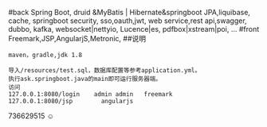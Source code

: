 #back
Spring Boot,
druid &MyBatis | Hibernate&springboot JPA,liquibase,
cache,
springboot security,
sso,oauth,jwt,
web service,rest api,swagger,
dubbo,
kafka,
websocket|nettyio,
Lucence|es,
pdfbox|xstream|poi,
...
#front
Freemark,JSP,AngularjS,Metronic,
##说明
~~~~
maven，gradle,jdk 1.8 

导入/resources/test.sql，数据库配置等参考application.yml。
执行ask.springboot.java的main即可运行服务器端。
访问
127.0.0.1:8080/login    admin admin   freemark
127.0.0.1:8080/jsp        angularjs
~~~~~~
736629515 ☺

